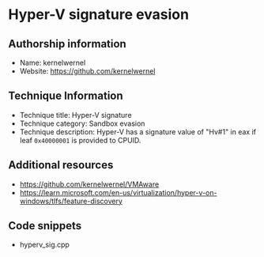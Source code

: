 # Hyper-V signature evasion

## Authorship information
* Name: kernelwernel
* Website: https://github.com/kernelwernel

## Technique Information
* Technique title: Hyper-V signature
* Technique category: Sandbox evasion
* Technique description: Hyper-V has a signature value of "Hv#1" in eax if leaf `0x40000001` is provided to CPUID.

## Additional resources
* https://github.com/kernelwernel/VMAware
* https://learn.microsoft.com/en-us/virtualization/hyper-v-on-windows/tlfs/feature-discovery

## Code snippets
* hyperv_sig.cpp